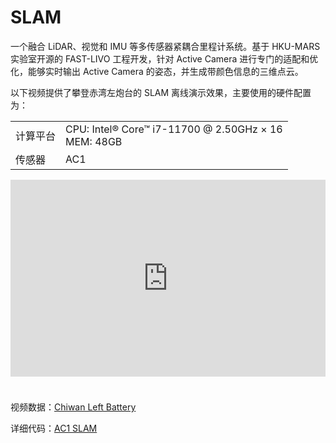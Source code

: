 # SLAM  
一个融合 LiDAR、视觉和 IMU 等多传感器紧耦合里程计系统。基于 HKU-MARS 实验室开源的 FAST-LIVO 工程开发，针对 Active Camera 进行专门的适配和优化，能够实时输出 Active Camera 的姿态，并生成带颜色信息的三维点云。  

以下视频提供了攀登赤湾左炮台的 SLAM 离线演示效果，主要使用的硬件配置为：  

<div class="wy-table-responsive">
    <table class="docutils align-default">
        <tbody>
            <tr class="row-even">
                <td>计算平台</td>
                <td>CPU: Intel® Core™ i7-11700 @ 2.50GHz × 16 <br> MEM: 48GB </td>
            </tr>
            <tr class="row-odd">
                <td>传感器</td>
                <td>AC1</td>
            </tr>
        </tbody>
    </table>
</div> 

<iframe style="margin-bottom: 24px;" width="100%" height="315" src="https://cdn.robosense.cn/AC1AC1_2.0_zuopaotai.mp4" frameborder="0" allowfullscreen></iframe>  

视频数据：[Chiwan Left Battery](https://cdn.robosense.cn/AC1nezha.tar.gz)    

详细代码：[AC1 SLAM](http://gitlab.robosense.cn/super_sensor_sdk/ros2_sdk/slam)  

